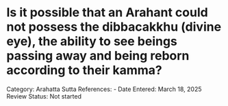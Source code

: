 # Is it possible that an Arahant could not possess the dibbacakkhu (divine eye), the ability to see beings passing away and being reborn according to their kamma?

Category: Arahatta
Sutta References: -
Date Entered: March 18, 2025
Review Status: Not started